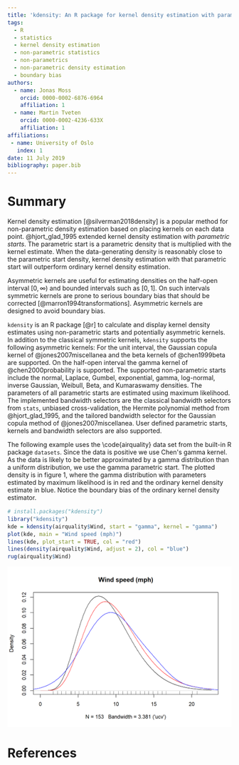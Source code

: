 ```yaml
---
title: 'kdensity: An R package for kernel density estimation with parametric starts and asymmetric kernels'
tags:
  - R
  - statistics
  - kernel density estimation
  - non-parametric statistics
  - non-parametrics
  - non-parametric density estimation
  - boundary bias
authors:
  - name: Jonas Moss
    orcid: 0000-0002-6876-6964
    affiliation: 1
  - name: Martin Tveten
    orcid: 0000-0002-4236-633X
    affiliation: 1
affiliations:
 - name: University of Oslo
   index: 1
date: 11 July 2019
bibliography: paper.bib
---
```


# Summary

Kernel density estimation [@silverman2018density] is a popular method for 
non-parametric density estimation based on placing kernels on each data point. 
@hjort_glad_1995 extended kernel density estimation with *parametric starts*.
The parametric start is a parametric density that is multiplied with the kernel
estimate. When the data-generating density is reasonably close to the parametric
start density, kernel density estimation with that parametric start will outperform
ordinary kernel density estimation.

Asymmetric kernels are useful for estimating densities on the half-open interval $\left[0,\infty\right)$ and bounded intervals such as $\left[0, 1\right]$. On 
such intervals symmetric kernels are prone to serious boundary bias that should
be corrected [@marron1994transformations]. Asymmetric kernels are designed to
avoid boundary bias.

`kdensity` is an R package [@r] to calculate and display kernel density 
estimates using non-parametric starts and potentially asymmetric kernels. In 
addition to the classical symmetric kernels, `kdensity` supports the following 
asymmetric kernels: For the unit interval, the Gaussian copula kernel of @jones2007miscellanea and the beta kernels of @chen1999beta are supported. On 
the half-open interval the gamma kernel of @chen2000probability is supported. 
The supported non-parametric starts include the normal, Laplace, Gumbel, 
exponential, gamma, log-normal, inverse Gaussian, Weibull, Beta, and Kumaraswamy
densities. The parameters of all parametric starts are estimated using maximum 
likelihood. The implemented bandwidth selectors are the classical bandwidth 
selectors from `stats`, unbiased cross-validation, the Hermite polynomial method 
from @hjort_glad_1995, and the tailored bandwidth selector for the Gaussian 
copula method of @jones2007miscellanea. User defined parametric starts, 
kernels and bandwidth selectors are also supported. 

The following example uses the \code{airquality} data set from the built-in
R package `datasets`. Since the data is positive we use Chen's gamma kernel. 
As the data is likely to be better approximated by a gamma distribution than a 
uniform distribution, we use the gamma parametric start. The plotted density is
in figure 1, where the gamma distribution with parameters estimated by maximum 
likelihood is in red and the ordinary kernel density estimate in blue. 
Notice the boundary bias of the ordinary kernel density estimator. 

```r
# install.packages("kdensity")
library("kdensity")
kde = kdensity(airquality$Wind, start = "gamma", kernel = "gamma")
plot(kde, main = "Wind speed (mph)")
lines(kde, plot_start = TRUE, col = "red")
lines(density(airquality$Wind, adjust = 2), col = "blue")
rug(airquality$Wind)
```
![The *airquality* data set. Kernel density estimate in black and estimated gamma distribution in red.](example.png)

# References
